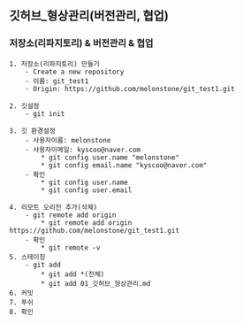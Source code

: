 ## 깃허브_형상관리(버전관리, 협업)

### 저장소(리파지토리) & 버전관리 & 협업
    1. 저장소(리파지토리) 만들기
        - Create a new repository
        - 이름: git_test1
        - Origin: https://github.com/melonstone/git_test1.git

    2. 깃설정
        - git init

    3. 깃 환경설정
        - 사용자이름: melonstone
        - 사용자이메일: kyscoo@naver.com
            * git config user.name "melonstone"
            * git config email.name "kyscoo@naver.com"
        - 확인
            * git config user.name
            * git config user.email

    4. 리모트 오리진 추가(삭제)
        - git remote add origin 
            * git remote add origin https://github.com/melonstone/git_test1.git
        - 확인
            * git remote -v
    5. 스테이징
        - git add 
            * git add *(전체)
            * git add 01_깃허브_형상관리.md
    6. 커밋
    7. 푸쉬
    8. 확인
